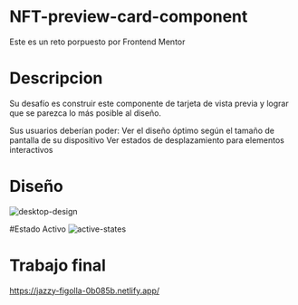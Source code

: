 # NFT-preview-card-component
Este es un reto porpuesto por Frontend Mentor 

# Descripcion  
Su desafío es construir este componente de tarjeta de vista previa y lograr que se parezca lo más posible al diseño. 

Sus usuarios deberían poder: 
    Ver el diseño óptimo según el tamaño de pantalla de su dispositivo
    Ver estados de desplazamiento para elementos interactivos

# Diseño 
![desktop-design](https://user-images.githubusercontent.com/86330565/164142995-3b4abe6b-b3c2-4518-8a3e-b7e129102e65.jpg)

#Estado Activo
![active-states](https://user-images.githubusercontent.com/86330565/164143023-44faeac6-361b-4865-bcd7-46fbcb49be2f.jpg)

# Trabajo final 
https://jazzy-figolla-0b085b.netlify.app/


